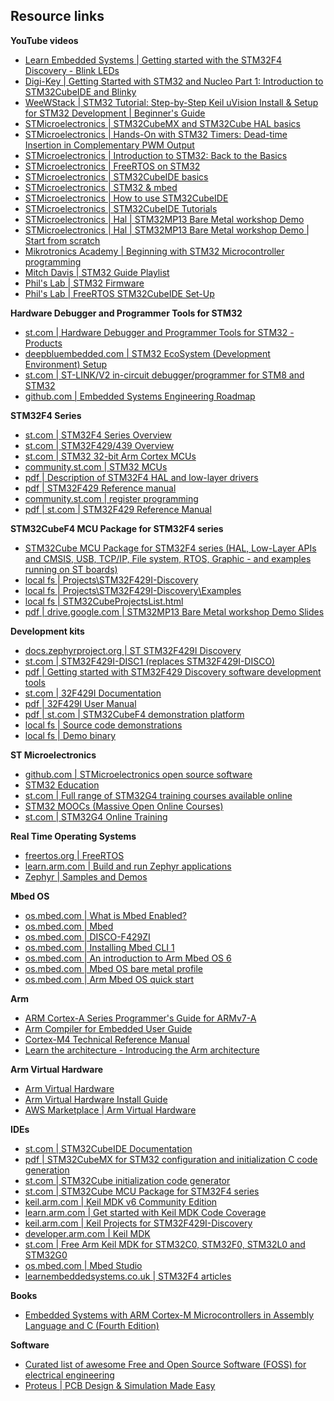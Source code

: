 ## Resource links



**YouTube videos**
- [Learn Embedded Systems | Getting started with the STM32F4 Discovery - Blink LEDs](https://www.youtube.com/watch?v=Ld20MbXSXI8&list=LL&index=40&t=281s)
- [Digi-Key | Getting Started with STM32 and Nucleo Part 1: Introduction to STM32CubeIDE and Blinky](https://www.youtube.com/watch?v=hyZS2p1tW-g&list=LL&index=9&t=105s)
- [WeeWStack | STM32 Tutorial: Step-by-Step Keil uVision Install & Setup for STM32 Development | Beginner's Guide](https://m.youtube.com/watch?v=TO85lArN1B8&t=39s)
- [STMicroelectronics | STM32CubeMX and STM32Cube HAL basics](https://www.youtube.com/playlist?list=PLnMKNibPkDnGtuIl5v0CvC81Am7SKpj02)
- [STMicroelectronics | Hands-On with STM32 Timers: Dead-time Insertion in Complementary PWM Output](https://www.youtube.com/watch?v=rDaC2N-33Oo&list=PLnMKNibPkDnHHfPVKKOE8A4AJpgDR932A)
- [STMicroelectronics | Introduction to STM32: Back to the Basics](https://www.youtube.com/watch?v=8DmJ7pnFE5M&list=PLnMKNibPkDnFa5bR8U78UXs6b5bzKXxq-)
- [STMicroelectronics | FreeRTOS on STM32](https://www.youtube.com/watch?v=QGVAayFI5ZQ&list=PLnMKNibPkDnFeFV4eBfDQ9e5IrGL_dx1Q)
- [STMicroelectronics | STM32CubeIDE basics](https://www.youtube.com/watch?v=gL8OoS9E1rw&list=PLnMKNibPkDnFCosVVv98U5dCulE6T3Iy8)
- [STMicroelectronics | STM32 & mbed](https://www.youtube.com/playlist?list=PLnMKNibPkDnESr04tVLeLXcrCiAQqx8er)
- [STMicroelectronics | How to use STM32CubeIDE](https://youtu.be/eumKLXNlM0U)
- [STMicroelectronics | STM32CubeIDE Tutorials](https://www.youtube.com/playlist?list=PL8n_tqwYdzVANEGjLs4C6ICkDNLhdsbmM)
- [STMicroelectronics | Hal | STM32MP13 Bare Metal workshop Demo](https://www.youtube.com/watch?v=ljT-UpncIPk&t=153s)
- [STMicroelectronics | Hal | STM32MP13 Bare Metal workshop Demo | Start from scratch](https://www.youtube.com/watch?v=ljT-UpncIPk&t=612s)
- [Mikrotronics Academy | Beginning with STM32 Microcontroller programming](https://www.youtube.com/playlist?list=PLLHCjBf3JujDqQLd_6g1K4K7JD5uqig-2)
- [Mitch Davis | STM32 Guide Playlist](https://www.youtube.com/@MitchDavis2/search?query=STM32%20Guide)
- [Phil's Lab | STM32 Firmware](https://www.youtube.com/playlist?list=PLXSyc11qLa1a4Tqbz228dPZfMrs-KRpzA)
- [Phil's Lab | FreeRTOS STM32CubeIDE Set-Up ](https://www.youtube.com/watch?v=OyVemnshlQQ&list=PLXSyc11qLa1a4Tqbz228dPZfMrs-KRpzA&index=1&t=1170s)
  
**Hardware Debugger and Programmer Tools for STM32**
- [st.com | Hardware Debugger and Programmer Tools for STM32 - Products](https://www.st.com/en/development-tools/hardware-debugger-and-programmer-tools-for-stm32/products.html)
- [deepbluembedded.com | STM32 EcoSystem (Development Environment) Setup](https://deepbluembedded.com/stm32-ecosystem-development-environment-setup/)
- [st.com | ST-LINK/V2 in-circuit debugger/programmer for STM8 and STM32](https://www.st.com/en/development-tools/st-link-v2.html)
- [github.com | Embedded Systems Engineering Roadmap](https://github.com/m3y54m/Embedded-Engineering-Roadmap)

**STM32F4 Series**
- [st.com | STM32F4 Series Overview](https://www.st.com/en/microcontrollers-microprocessors/stm32f4-series.html)
- [st.com | STM32F429/439 Overview](https://www.st.com/en/microcontrollers-microprocessors/stm32f429-439.html)
- [st.com | STM32 32-bit Arm Cortex MCUs](https://www.st.com/en/microcontrollers-microprocessors/stm32-32-bit-arm-cortex-mcus.html)
- [community.st.com | STM32 MCUs](https://community.st.com/t5/stm32-mcus/ct-p/stm32-mcus)
- [pdf | Description of STM32F4 HAL and low-layer drivers](https://www.st.com/resource/en/user_manual/dm00105879-description-of-stm32f4-hal-and-lowlayer-drivers-stmicroelectronics.pdf)
- [pdf | STM32F429 Reference manual](https://www.st.com/content/ccc/resource/technical/document/reference_manual/3d/6d/5a/66/b4/99/40/d4/DM00031020.pdf/files/DM00031020.pdf/jcr:content/translations/en.DM00031020.pdf)
- [community.st.com | register programming](https://community.st.com/t5/stm32-mcus-products/stm32-f4-register-programming/td-p/361864)
- [pdf | st.com | STM32F429 Reference Manual](https://www.st.com/resource/en/reference_manual/rm0090-stm32f405415-stm32f407417-stm32f427437-and-stm32f429439-advanced-armbased-32bit-mcus-stmicroelectronics.pdf)

**STM32CubeF4 MCU Package for STM32F4 series**
- [STM32Cube MCU Package for STM32F4 series (HAL, Low-Layer APIs and CMSIS, USB, TCP/IP, File system, RTOS, Graphic - and examples running on ST boards)](https://www.st.com/en/embedded-software/stm32cubef4.html)
- [local fs | Projects\STM32F429I-Discovery](~\STM32Cube\Repository\STM32Cube_FW_F4_V1.28.0\Projects\STM32F429I-Discovery)
- [local fs | Projects\STM32F429I-Discovery\Examples](~\STM32Cube\Repository\STM32Cube_FW_F4_V1.28.0\Projects\STM32F429I-Discovery\Examples)
- [local fs | STM32CubeProjectsList.html ](~\STM32Cube\Repository\STM32Cube_FW_F4_V1.28.0\Projects\STM32CubeProjectsList.html)
- [pdf | drive.google.com | STM32MP13 Bare Metal workshop Demo Slides ](https://drive.google.com%2Ffile%2Fd%2F1G85Bk-4mBUC2JVWL-KQdRcS_NHwTxp8O%2Fview%3Fusp%3Dsharing&v=ljT-UpncIPk)


**Development kits**
- [docs.zephyrproject.org | ST STM32F429I Discovery](https://docs.zephyrproject.org/latest/boards/st/stm32f429i_disc1/doc/index.html)
- [st.com | STM32F429I-DISC1 (replaces STM32F429I-DISCO)](https://www.st.com/en/evaluation-tools/32f429idiscovery.html)
- [pdf | Getting started with STM32F429 Discovery software development tools](https://www.st.com/web/en/resource/technical/document/user_manual/DM00097320.pdf)
- [st.com | 32F429I Documentation](https://www.st.com/en/evaluation-tools/32f429idiscovery.html#documentation)
- [pdf | 32F429I User Manual](https://www.st.com/resource/en/user_manual/um1670-discovery-kit-with-stm32f429zi-mcu-stmicroelectronics.pdf)
- [pdf | st.com | STM32CubeF4 demonstration platform](https://www.st.com/resource/en/user_manual/dm00112348-stm32cubef4-demonstration-platform-stmicroelectronics.pdf)
- [local fs | Source code demonstrations](~\STM32Cube\Repository\STM32Cube_FW_F4_V1.28.0\Projects\STM32F429I-Discovery\Demonstrations)
- [local fs | Demo binary](~\Downloads\32f429i-discovery-kit\demo_code\en.32f429idiscovery_demo\32F429IDISCOVERY_demo\STemWin\Binary)


**ST Microelectronics**
- [github.com | STMicroelectronics open source software](https://github.com/STMicroelectronics)
- [STM32 Education](https://www.st.com/content/st_com/en/support/learning/stm32-education.html)
- [st.com | Full range of STM32G4 training courses available online](https://www.st.com/content/st_com/en/support/learning/stm32-education/stm32-online-training/stm32g4-online-training.html)
- [STM32 MOOCs (Massive Open Online Courses)](https://www.st.com/content/st_com/en/support/learning/stm32-education/stm32-moocs.html)
- [st.com | STM32G4 Online Training](https://www.st.com/content/st_com/en/support/learning/stm32-education/stm32-online-training/stm32g4-online-training.html)


**Real Time Operating Systems**
- [freertos.org | FreeRTOS](https://www.freertos.org/index.html)
- [learn.arm.com | Build and run Zephyr applications](https://learn.arm.com/learning-paths/microcontrollers/zephyr/zephyr/)
- [Zephyr | Samples and Demos](https://docs.zephyrproject.org/latest/samples/index.html)

**Mbed OS**
- [os.mbed.com | What is Mbed Enabled?](https://os.mbed.com/mbed-enabled/introduction/)
- [os.mbed.com | Mbed](https://os.mbed.com/)
- [os.mbed.com | DISCO-F429ZI](https://os.mbed.com/platforms/ST-Discovery-F429ZI/)
- [os.mbed.com | Installing Mbed CLI 1](https://os.mbed.com/docs/mbed-os/v6.16/quick-start/build-with-mbed-cli.html)
- [os.mbed.com | An introduction to Arm Mbed OS 6](https://os.mbed.com/docs/mbed-os/v6.16/introduction/index.html)
- [os.mbed.com | Mbed OS bare metal profile](https://os.mbed.com/docs/mbed-os/v6.16/bare-metal/index.html)
- [os.mbed.com | Arm Mbed OS quick start](https://os.mbed.com/docs/mbed-os/v6.16/quick-start/index.html)

**Arm**
- [ARM Cortex-A Series Programmer's Guide for ARMv7-A](https://developer.arm.com/documentation/den0013/d/Introduction-to-Assembly-Language/Introduction-to-the-GNU-Assembler/GNU-Assembler-syntax)
- [Arm Compiler for Embedded User Guide](https://developer.arm.com/documentation/100748/0621/Getting-Started/Using-the-integrated-assembler)
- [Cortex-M4 Technical Reference Manual ](https://developer.arm.com/documentation/ddi0439/be/)
- [Learn the architecture - Introducing the Arm architecture](https://developer.arm.com/documentation/102404/latest/)


**Arm Virtual Hardware**
- [Arm Virtual Hardware](https://www.arm.com/products/development-tools/simulation/virtual-hardware)
- [Arm Virtual Hardware Install Guide](https://learn.arm.com/install-guides/avh#corstone)
- [AWS Marketplace | Arm Virtual Hardware](https://aws.amazon.com/marketplace/pp/prodview-urbpq7yo5va7g)


**IDEs**
- [st.com | STM32CubeIDE Documentation](https://www.st.com/en/development-tools/stm32cubeide.html#documentation)
- [pdf | STM32CubeMX for STM32 configuration
and initialization C code generation](https://www.st.com/content/ccc/resource/technical/document/user_manual/10/c5/1a/43/3a/70/43/7d/DM00104712.pdf/files/DM00104712.pdf/jcr:content/translations/en.DM00104712.pdf)
- [st.com | STM32Cube initialization code generator](https://www.st.com/en/development-tools/stm32cubemx.html?icmp=tt11642_gl_lnkon_jun2019)
- [st.com | STM32Cube MCU Package for STM32F4 series](https://www.st.com/en/embedded-software/stm32cubef4.html)
- [keil.arm.com | Keil MDK v6 Community Edition](https://www.keil.arm.com/)
- [learn.arm.com | Get started with Keil MDK Code Coverage](https://learn.arm.com/learning-paths/microcontrollers/coverage_mdk/)
- [keil.arm.com | Keil Projects for STM32F429I-Discovery](https://www.keil.arm.com/boards/stmicroelectronics-stm32f429i-discovery-revb-6126ce5/projects/)
- [developer.arm.com | Keil MDK](https://developer.arm.com/Tools%20and%20Software/Keil%20MDK)
- [st.com | Free Arm Keil MDK for STM32C0, STM32F0, STM32L0 and STM32G0](https://www.st.com/en/partner-products-and-services/free-arm-keil-mdk-for-stm32c0-stm32f0-stm32l0-and-stm32g0.html)
- [os.mbed.com | Mbed Studio](https://os.mbed.com/studio/)
- [learnembeddedsystems.co.uk | STM32F4 articles](https://learnembeddedsystems.co.uk/category/embedded-systems/stm32f4-discovery)

**Books**
- [Embedded Systems with ARM Cortex-M Microcontrollers in Assembly Language and C (Fourth Edition)](https://web.eece.maine.edu/~zhu/book/)

**Software**
- [Curated list of awesome Free and Open Source Software (FOSS) for electrical engineering](https://www.reddit.com/r/electronics/comments/ap6m45/curated_list_of_awesome_free_and_open_source/?utm_source=share&utm_medium=web2x)
- [Proteus | PCB Design & Simulation Made Easy](https://www.labcenter.com/)